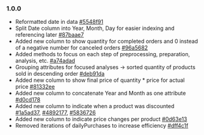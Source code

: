 ### 1.0.0
* Reformatted date in data [#5548f91](https://github.com/chloelinli/chloelinli.github.io/commit/5548f91d29cbfd380f62d1aaebe853ae9b4caf27)
* Split Date column into Year, Month, Day for easier indexing and referencing later [#87baae7](https://github.com/chloelinli/chloelinli.github.io/commit/87baae78f2d8e9fddf945f5abb030eee69cad6a9)
* Added new column to show quantity for completed orders and 0 instead of a negative number for canceled orders [#96a5682](https://github.com/chloelinli/chloelinli.github.io/commit/96a56820009629b2b526d205f64a0f6f5e42ad49)
* Added methods to focus on each step of preprocessing, preparation, analysis, etc. [#a74adad](https://github.com/chloelinli/chloelinli.github.io/commit/a74adad4c863c60bb367cccd39a318557563d71c)
* Grouping attributes for focused analyses -> sorted quantity of products sold in descending order [#deb91da](https://github.com/chloelinli/chloelinli.github.io/commit/deb91da864cd1085b1c1ab4a0a046ab774d2864c)
* Added new column to show final price of quantity * price for actual price [#81332ee](https://github.com/chloelinli/chloelinli.github.io/commit/81332ee6cb7b4fcddd482cf33225a55431b93b96)
* Added new column to concatenate Year and Month as one attribute [#d0cd178](https://github.com/chloelinli/chloelinli.github.io/commit/d0cd17838dcbd7e1ce686facb2d81357c431e933)
* Added new column to indicate when a product was discounted [#1a5ad37](https://github.com/chloelinli/chloelinli.github.io/commit/1a5ad374eb10cb3fb8a83fc0630ae891847ae23b), [#4892177](https://github.com/chloelinli/chloelinli.github.io/commit/4892177d183e58244adf39162c2963791cc2d7a0), [#5836726](https://github.com/chloelinli/chloelinli.github.io/commit/58367266fe615ebf540a8b328fbda146b8344a47)
* Added new column to indicate price changes per product [#0d63e13](https://github.com/chloelinli/chloelinli.github.io/commit/0d63e135d05dbe76aa042ed9793916628b2f8d1d)
* Removed iterations of dailyPurchases to increase efficiency [#dff4c1f](https://github.com/chloelinli/chloelinli.github.io/commit/dff4c1f36d0b1f1955cc062e31c399b71dce903b)